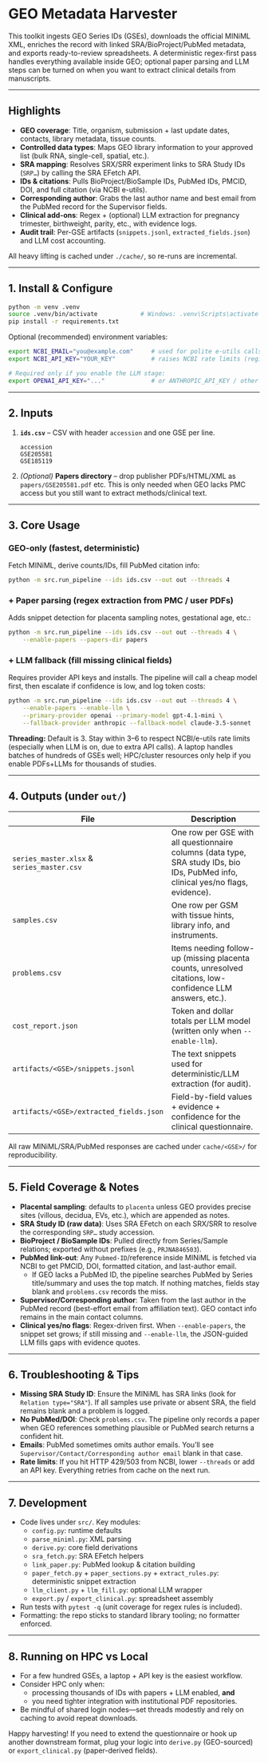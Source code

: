 # GEO Metadata Harvester

This toolkit ingests GEO Series IDs (GSEs), downloads the official MINiML XML, enriches the record with
linked SRA/BioProject/PubMed metadata, and exports ready-to-review spreadsheets. A deterministic
regex-first pass handles everything available inside GEO; optional paper parsing and LLM steps can be
turned on when you want to extract clinical details from manuscripts.

---

## Highlights

- **GEO coverage**: Title, organism, submission + last update dates, contacts, library metadata, tissue counts.
- **Controlled data types**: Maps GEO library information to your approved list (bulk RNA, single-cell, spatial, etc.).
- **SRA mapping**: Resolves SRX/SRR experiment links to SRA Study IDs (`SRP…`) by calling the SRA EFetch API.
- **IDs & citations**: Pulls BioProject/BioSample IDs, PubMed IDs, PMCID, DOI, and full citation (via NCBI e-utils).
- **Corresponding author**: Grabs the last author name and best email from the PubMed record for the Supervisor fields.
- **Clinical add-ons**: Regex + (optional) LLM extraction for pregnancy trimester, birthweight, parity, etc., with evidence logs.
- **Audit trail**: Per-GSE artifacts (`snippets.jsonl`, `extracted_fields.json`) and LLM cost accounting.

All heavy lifting is cached under `./cache/`, so re-runs are incremental.

---

## 1. Install & Configure

```bash
python -m venv .venv
source .venv/bin/activate            # Windows: .venv\Scripts\activate
pip install -r requirements.txt
```

Optional (recommended) environment variables:

```bash
export NCBI_EMAIL="you@example.com"     # used for polite e-utils calls
export NCBI_API_KEY="YOUR_KEY"          # raises NCBI rate limits (register at ncbi.nlm.nih.gov)

# Required only if you enable the LLM stage:
export OPENAI_API_KEY="..."             # or ANTHROPIC_API_KEY / other provider keys
```

---

## 2. Inputs

1. **`ids.csv`** – CSV with header `accession` and one GSE per line.
   ```csv
   accession
   GSE205581
   GSE185119
   ```
2. *(Optional)* **Papers directory** – drop publisher PDFs/HTML/XML as `papers/GSE205581.pdf` etc.
   This is only needed when GEO lacks PMC access but you still want to extract methods/clinical text.

---

## 3. Core Usage

### GEO-only (fastest, deterministic)
Fetch MINiML, derive counts/IDs, fill PubMed citation info:

```bash
python -m src.run_pipeline --ids ids.csv --out out --threads 4
```

### + Paper parsing (regex extraction from PMC / user PDFs)
Adds snippet detection for placenta sampling notes, gestational age, etc.:

```bash
python -m src.run_pipeline --ids ids.csv --out out --threads 4 \
    --enable-papers --papers-dir papers
```

### + LLM fallback (fill missing clinical fields)
Requires provider API keys and installs. The pipeline will call a cheap model first, then escalate if
confidence is low, and log token costs:

```bash
python -m src.run_pipeline --ids ids.csv --out out --threads 4 \
    --enable-papers --enable-llm \
    --primary-provider openai --primary-model gpt-4.1-mini \
    --fallback-provider anthropic --fallback-model claude-3.5-sonnet
```

**Threading:** Default is 3. Stay within 3–6 to respect NCBI/e-utils rate limits (especially when LLM is on,
due to extra API calls). A laptop handles batches of hundreds of GSEs well; HPC/cluster resources only help
if you enable PDFs+LLMs for thousands of studies.

---

## 4. Outputs (under `out/`)

| File | Description |
|------|-------------|
| `series_master.xlsx` & `series_master.csv` | One row per GSE with all questionnaire columns (data type, SRA study IDs, bio IDs, PubMed info, clinical yes/no flags, evidence). |
| `samples.csv` | One row per GSM with tissue hints, library info, and instruments. |
| `problems.csv` | Items needing follow-up (missing placenta counts, unresolved citations, low-confidence LLM answers, etc.). |
| `cost_report.json` | Token and dollar totals per LLM model (written only when `--enable-llm`). |
| `artifacts/<GSE>/snippets.jsonl` | The text snippets used for deterministic/LLM extraction (for audit). |
| `artifacts/<GSE>/extracted_fields.json` | Field-by-field values + evidence + confidence for the clinical questionnaire. |

All raw MINiML/SRA/PubMed responses are cached under `cache/<GSE>/` for reproducibility.

---

## 5. Field Coverage & Notes

- **Placental sampling**: defaults to `placenta` unless GEO provides precise sites (villous, decidua, EVs, etc.), which are appended as notes.
- **SRA Study ID (raw data)**: Uses SRA EFetch on each SRX/SRR to resolve the corresponding `SRP…` study accession.
- **BioProject / BioSample IDs**: Pulled directly from Series/Sample relations; exported without prefixes (e.g., `PRJNA846503`).
- **PubMed link-out**: Any `Pubmed-ID`/reference inside MINiML is fetched via NCBI to get PMCID, DOI, formatted citation, and last-author email.
  - If GEO lacks a PubMed ID, the pipeline searches PubMed by Series title/summary and uses the top match. If nothing matches, fields stay blank and `problems.csv` records the miss.
- **Supervisor/Corresponding author**: Taken from the last author in the PubMed record (best-effort email from affiliation text). GEO contact info remains in the main contact columns.
- **Clinical yes/no flags**: Regex-driven first. When `--enable-papers`, the snippet set grows; if still missing and `--enable-llm`, the JSON-guided LLM fills gaps with evidence quotes.

---

## 6. Troubleshooting & Tips

- **Missing SRA Study ID**: Ensure the MINiML has SRA links (look for `Relation type="SRA"`). If all samples use private or absent SRA, the field remains blank and a problem is logged.
- **No PubMed/DOI**: Check `problems.csv`. The pipeline only records a paper when GEO references something plausible or PubMed search returns a confident hit.
- **Emails**: PubMed sometimes omits author emails. You’ll see `Supervisor/Contact/Corresponding author email` blank in that case.
- **Rate limits**: If you hit HTTP 429/503 from NCBI, lower `--threads` or add an API key. Everything retries from cache on the next run.

---

## 7. Development

- Code lives under `src/`. Key modules:
  - `config.py`: runtime defaults
  - `parse_miniml.py`: XML parsing
  - `derive.py`: core field derivations
  - `sra_fetch.py`: SRA EFetch helpers
  - `link_paper.py`: PubMed lookup & citation building
  - `paper_fetch.py` + `paper_sections.py` + `extract_rules.py`: deterministic snippet extraction
  - `llm_client.py` + `llm_fill.py`: optional LLM wrapper
  - `export.py` / `export_clinical.py`: spreadsheet assembly
- Run tests with `pytest -q` (unit coverage for regex rules is included).
- Formatting: the repo sticks to standard library tooling; no formatter enforced.

---

## 8. Running on HPC vs Local

- For a few hundred GSEs, a laptop + API key is the easiest workflow.
- Consider HPC only when:
  - processing thousands of IDs with papers + LLM enabled, **and**
  - you need tighter integration with institutional PDF repositories.
- Be mindful of shared login nodes—set threads modestly and rely on caching to avoid repeat downloads.

Happy harvesting! If you need to extend the questionnaire or hook up another downstream format, plug your logic into `derive.py` (GEO-sourced) or `export_clinical.py` (paper-derived fields).
